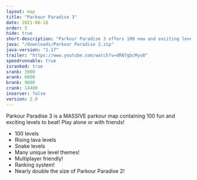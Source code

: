```yaml
---
layout: map
title: "Parkour Paradise 3"
date: 2021-06-10
order: 5
hide: true
short-description: "Parkour Paradise 3 offers 100 new and exciting levels for you to enjoy!"
java: "/downloads/Parkour Paradise 3.zip"
java-version: "1.17"
trailer: "https://www.youtube.com/watch?v=dRN7gbcMyu0"
speedrunnable: true
isranked: true
srank: 3900
arank: 6600
brank: 9000 
crank: 14400
inserver: false
version: 2.0
---
```


Parkour Paradise 3 is a MASSIVE parkour map containing 100 fun and exciting levels to beat! Play alone or with friends!

- 100 levels
- Rising lava levels
- Snake levels
- Many unique level themes!
- Multiplayer friendly!
- Ranking system!
- Nearly double the size of Parkour Paradise 2!
